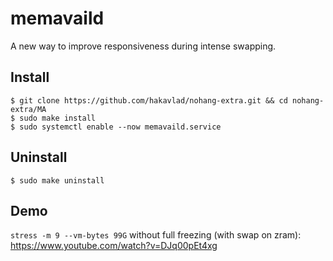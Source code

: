 
# memavaild

A new way to improve responsiveness during intense swapping.

## Install
```
$ git clone https://github.com/hakavlad/nohang-extra.git && cd nohang-extra/MA
$ sudo make install
$ sudo systemctl enable --now memavaild.service
```

## Uninstall
```
$ sudo make uninstall
```

## Demo
`stress -m 9 --vm-bytes 99G` without full freezing (with swap on zram): https://www.youtube.com/watch?v=DJq00pEt4xg
